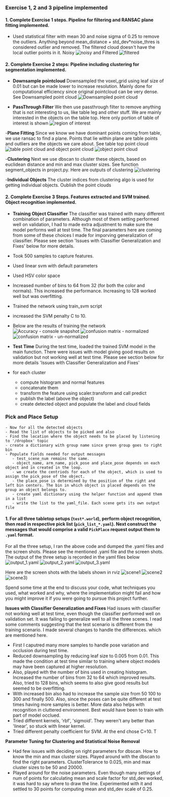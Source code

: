 

### Exercise 1, 2 and 3 pipeline implemented
#### 1. Complete Exercise 1 steps. Pipeline for filtering and RANSAC plane fitting implemented.

 - Used statistical filter with mean 30 and noise sigma of 0.25 to remove the outliers. Anything beyond mean_distance + std_dev*noise_thres is considered outlier and removed. The filtered cloud doesn't have the local outlier points in it.
 Noisy ![noisy](https://github.com/kitu2007/RoboND-Perception-Project/blob/master/data/exercises/cloud_with_noise.png) and Filtered ![filtered](https://github.com/kitu2007/RoboND-Perception-Project/blob/master/data/exercises/filtered_point_cloud.png)


#### 2. Complete Exercise 2 steps: Pipeline including clustering for segmentation implemented.
- **Downsample pointcloud** Downsampled the voxel_grid using leaf size of 0.01 but can be made lower to increase resolution. Mainly done for computational efficiency since original pointcloud can be very dense. See Downsampled point cloud ![Downsampled point cloud](https://github.com/kitu2007/RoboND-Perception-Project/blob/master/data/exercises/downsampled_point_cloud.png)


- **PassThrough Filter** We then use passthrough filter to remove anything that is not interesting to us, like table leg and other stuff. We are mainly interested in the objects on the table top. Here only portion of table of interest is shown ![region of interest](https://github.com/kitu2007/RoboND-Perception-Project/blob/master/data/exercises/roi_point_cloud.png)

 -**Plane Fitting** Since we know we have dominant points coming from table, we use ransac to find a plane. Points that lie within plane are table points and outliers are the objects we care about. See table top point cloud ![table point cloud](https://github.com/kitu2007/RoboND-Perception-Project/blob/master/data/exercises/table_point_cloud.png) and object point cloud ![object point cloud](https://github.com/kitu2007/RoboND-Perception-Project/blob/master/data/exercises/object_point_cloud.png)


 -**Clustering**  Next we use dbscan to cluster these objects, based on euclidean distance and min and max cluster sizes.  See function segment_objects in project.py. Here are outputs of clustering ![clustering](https://github.com/kitu2007/RoboND-Perception-Project/blob/master/data/exercises/cluster_point_cloud.png)

 -**Individual Objects** The cluster indices from clustering algo is used for getting individual objects. Oublish the point clouds

#### 2. Complete Exercise 3 Steps.  Features extracted and SVM trained.  Object recognition implemented.

- **Training Object Classifier** 
The classifier was trained with many different combination of parameters. Although most of them setting performed well on validation, I had to made extra adjustment to make sure the model performs well at test time. The final parameters here are coming from some of these choices I made for imporving generalization of classifier. Please see section 'Issues with Classifier Generalization and Fixes' below for more details. 
 - Took 500 samples to capture features.
 - Used linear svm with default parameters
 - Used HSV color space
 - Increased number of bins to 64 from 32 (for both the color and normals). This increased the performance. Increasing to 128 worked well but was overfitting. 
 - Trained the network using train_svm script
 - increased the SVM penalty C to 10. 

- Below are the results of training the network
 ![Accuracy - console snapshot](https://github.com/kitu2007/RoboND-Perception-Project/blob/master/data/train/train_performance.png)
 ![confusion matrix - normalized](https://github.com/kitu2007/RoboND-Perception-Project/blob/master/data/train/normalized_train_performance.png)
 ![confusion matrix - un-normalized](https://github.com/kitu2007/RoboND-Perception-Project/blob/master/data/train/un_normalized_train_performance.png)


 
 - **Test Time** 
  During the test time, loaded the trained SVM model in the main function. There were issues with model giving good results on validation but not working well at test time. Please see section below for more details 'Issues with Classifier Generalization and Fixes'
  - for each cluster
     - compute histogram and normal features
     - concatenate them
     - transform the feature using scaler.transform and call predict
     - publish the label (above the object)
     - create detected object and populate the label and cloud fields


### Pick and Place Setup
    - Now for all the detected objects
    - Read the list of objects to be picked and also
    - Find the location where the object needs to be placed by listening to '/dropbox' topic
    - create a dictionary with group name since green group goes to right bin
    - Populate fields needed for output messages
       - test_scene_num remains the same.
       - object_name, arm_name, pick_pose and place_pose depends on each object and in created in the loop.
       - we create the centriods for each of the object, which is used to assign the pick_pose of the object.
       - the place_pose is determined by the position of the right and left bin centers. The bin in which object is placed depends on the group an object belongs to.
       - create yaml dictionary using the helper function and append them in a list
       - write the list to the yaml_file. Each scene gets its own output file

#### 1. For all three tabletop setups (`test*.world`), perform object recognition, then read in respective pick list (`pick_list_*.yaml`). Next construct the messages that would comprise a valid `PickPlace` request output them to `.yaml` format.

For all the three setup, I ran the above code and dumped the .yaml files and the screen shots. Please see the mentioned .yaml file and the screen shots. 
The output of the three setup is recorded in the yaml files below
![output_1.yaml](https://github.com/kitu2007/RoboND-Perception-Project/blob/master/data/final_exercise/output_1.yaml)
![output_2.yaml](https://github.com/kitu2007/RoboND-Perception-Project/blob/master/data/final_exercise/output_2.yaml)
![output_3.yaml](https://github.com/kitu2007/RoboND-Perception-Project/blob/master/data/final_exercise/output_3.yaml)

 Here are the screen shots with the labels shown in rviz 
![scene1](https://github.com/kitu2007/RoboND-Perception-Project/blob/master/data/final_exercise/test_scene_1.png)
![scene2](https://github.com/kitu2007/RoboND-Perception-Project/blob/master/data/final_exercise/test_scene_2.png)
![scene3](https://github.com/kitu2007/RoboND-Perception-Project/blob/master/data/final_exercise/test_scene_3.png))

Spend some time at the end to discuss your code, what techniques you used, what worked and why, where the implementation might fail and how you might improve it if you were going to pursue this project further.  

**Issues with Classifier Generalization and Fixes** 
Had issues with classifier not working well at test time, even though the classifier performed well on validation set. It was failing to generalize well to all the three scenes. I read some comments suggesting that the test scenario is different from the training scenario. I made several changes to handle the differences. which are mentioned here. 
- First I caputred many more samples to handle pose variation and occlusion during test time. 
- Reduced downsampling by reducing leaf size to 0.005 from 0.01. This made the condition at test time similar to training where object models may have been captured at higher resolution. 
- Also, played with the number of bins used in creating histogram. Increased the number of bins from 32 to 64 which improved results. Also, tried to 128 bins, which seems to also give good results but seemed to be overfitting.
- With increased bin also had to increase the sample size from 50 100 to 300 and finally 500. Also, since the poses can be quite different at test times having more samples is better. More data also helps with recognition in cluttered environment. Best would have been to train with part of model occlued. 
- Tried different kernels, 'rbf', 'sigmoid'. They weren't any better than 'linear', so stuck with linear kernel. 
- Tried different penalty coefficient for SVM. At the end chose C=10. T

**Parameter Tuning for Clustering and Statistical Noise Removal**
- Had few issues with deciding on right parameters for dbscan. How to know the min and max cluster sizes. Played around with the dbscan to find the right parameters. ClusterTolerance to 0.025, min and max cluster sizes to be 50 and 20000.
- Played around for the noise parameters. Even though many settings of num of points for calculating mean and scale factor for std_dev worked, it was hard to say where to draw the line. Experimented with it and settled to 30 points for computing mean and std_dev scale of 0.25. 
      
 

